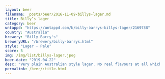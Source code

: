 ```yaml
---
layout: beer
filename: _posts/beer/2016-11-09-billys-lager.md
title: Billy’s lager
category: beer
untappd: "https://untappd.com/b/billy-barrys-billys-lager/2169788"
country: "Australia"
brewery: "Billy Barry's"
breweryURL: "/brewery/billy-barrys.html"
style: "Lager - Pale"
score: 5
img: /img/list/billys-lager.jpeg
beer-date: "2019-04-22"
desc: "Very plain Australian style lager. No real flavours at all which makes it easy to drink. It was cheap, but not worth going back for another"
permalink: /beer/:title.html
---
```


